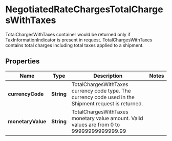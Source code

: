 

# NegotiatedRateChargesTotalChargesWithTaxes

TotalChargesWithTaxes container would be returned only if TaxInformationIndicator is present in request. TotalChargesWithTaxes contains total charges including total taxes applied to a shipment.

## Properties

| Name | Type | Description | Notes |
|------------ | ------------- | ------------- | -------------|
|**currencyCode** | **String** | TotalChargesWithTaxes currency code type. The currency code used in the Shipment request is returned. |  |
|**monetaryValue** | **String** | TotalChargesWithTaxes monetary value amount.  Valid values are from 0 to 99999999999999.99 |  |



